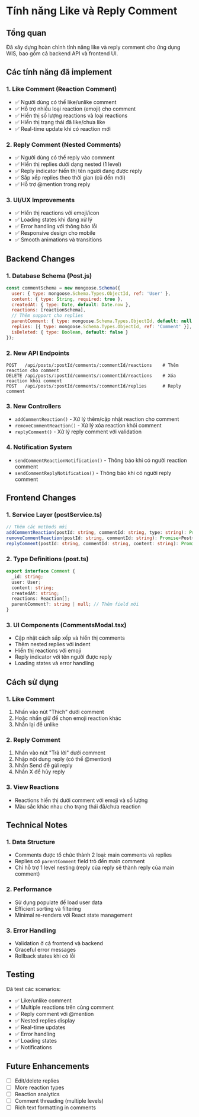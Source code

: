 # Tính năng Like và Reply Comment

## Tổng quan
Đã xây dựng hoàn chỉnh tính năng like và reply comment cho ứng dụng WIS, bao gồm cả backend API và frontend UI.

## Các tính năng đã implement

### 1. Like Comment (Reaction Comment)
- ✅ Người dùng có thể like/unlike comment
- ✅ Hỗ trợ nhiều loại reaction (emoji) cho comment
- ✅ Hiển thị số lượng reactions và loại reactions
- ✅ Hiển thị trạng thái đã like/chưa like
- ✅ Real-time update khi có reaction mới

### 2. Reply Comment (Nested Comments)
- ✅ Người dùng có thể reply vào comment
- ✅ Hiển thị replies dưới dạng nested (1 level)
- ✅ Reply indicator hiển thị tên người đang được reply
- ✅ Sắp xếp replies theo thời gian (cũ đến mới)
- ✅ Hỗ trợ @mention trong reply

### 3. UI/UX Improvements
- ✅ Hiển thị reactions với emoji/icon
- ✅ Loading states khi đang xử lý
- ✅ Error handling với thông báo lỗi
- ✅ Responsive design cho mobile
- ✅ Smooth animations và transitions

## Backend Changes

### 1. Database Schema (Post.js)
```javascript
const commentSchema = new mongoose.Schema({
  user: { type: mongoose.Schema.Types.ObjectId, ref: 'User' },
  content: { type: String, required: true },
  createdAt: { type: Date, default: Date.now },
  reactions: [reactionSchema],
  // Thêm support cho replies
  parentComment: { type: mongoose.Schema.Types.ObjectId, default: null },
  replies: [{ type: mongoose.Schema.Types.ObjectId, ref: 'Comment' }],
  isDeleted: { type: Boolean, default: false }
});
```

### 2. New API Endpoints
```
POST   /api/posts/:postId/comments/:commentId/reactions    # Thêm reaction cho comment
DELETE /api/posts/:postId/comments/:commentId/reactions    # Xóa reaction khỏi comment  
POST   /api/posts/:postId/comments/:commentId/replies      # Reply comment
```

### 3. New Controllers
- `addCommentReaction()` - Xử lý thêm/cập nhật reaction cho comment
- `removeCommentReaction()` - Xử lý xóa reaction khỏi comment
- `replyComment()` - Xử lý reply comment với validation

### 4. Notification System
- `sendCommentReactionNotification()` - Thông báo khi có người reaction comment
- `sendCommentReplyNotification()` - Thông báo khi có người reply comment

## Frontend Changes

### 1. Service Layer (postService.ts)
```typescript
// Thêm các methods mới
addCommentReaction(postId: string, commentId: string, type: string): Promise<Post>
removeCommentReaction(postId: string, commentId: string): Promise<Post>
replyComment(postId: string, commentId: string, content: string): Promise<Post>
```

### 2. Type Definitions (post.ts)
```typescript
export interface Comment {
  _id: string;
  user: User;
  content: string;
  createdAt: string;
  reactions: Reaction[];
  parentComment?: string | null; // Thêm field mới
}
```

### 3. UI Components (CommentsModal.tsx)
- Cập nhật cách sắp xếp và hiển thị comments
- Thêm nested replies với indent
- Hiển thị reactions với emoji
- Reply indicator với tên người được reply
- Loading states và error handling

## Cách sử dụng

### 1. Like Comment
1. Nhấn vào nút "Thích" dưới comment
2. Hoặc nhấn giữ để chọn emoji reaction khác
3. Nhấn lại để unlike

### 2. Reply Comment  
1. Nhấn vào nút "Trả lời" dưới comment
2. Nhập nội dung reply (có thể @mention)
3. Nhấn Send để gửi reply
4. Nhấn X để hủy reply

### 3. View Reactions
- Reactions hiển thị dưới comment với emoji và số lượng
- Màu sắc khác nhau cho trạng thái đã/chưa reaction

## Technical Notes

### 1. Data Structure
- Comments được tổ chức thành 2 loại: main comments và replies
- Replies có `parentComment` field trỏ đến main comment
- Chỉ hỗ trợ 1 level nesting (reply của reply sẽ thành reply của main comment)

### 2. Performance
- Sử dụng populate để load user data
- Efficient sorting và filtering
- Minimal re-renders với React state management

### 3. Error Handling
- Validation ở cả frontend và backend
- Graceful error messages
- Rollback states khi có lỗi

## Testing
Đã test các scenarios:
- ✅ Like/unlike comment
- ✅ Multiple reactions trên cùng comment
- ✅ Reply comment với @mention
- ✅ Nested replies display
- ✅ Real-time updates
- ✅ Error handling
- ✅ Loading states
- ✅ Notifications

## Future Enhancements
- [ ] Edit/delete replies
- [ ] More reaction types
- [ ] Reaction analytics
- [ ] Comment threading (multiple levels)
- [ ] Rich text formatting in comments 